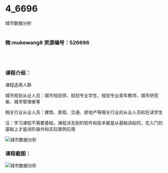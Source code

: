 # 4_6696
城市数据分析
<br/></br>
<h3>微:mukewang8 资源编号：526696</h3>
<br/></br>
<h3>课程介绍：</h3>
<p>课程适用人群</p>
<p>城市规划从业人员：城市规划师、规划专业学生、规划专业青年教师、城市研究者、城市管理者等</p>
<p>相关行业从业人员：建筑、景观、交通、房地产等相关行业的从业人员和在读学生</p>
<p>注：学习课程不需要基础，课程涉及到的软件和技术都是从基础讲起的，在入门的基础上才是进阶操作和实际案例应用</p>
<p><img src="https://www.ko996.com/wp-content/uploads/img/2019/08/356-28-150x150.jpg" alt="城市数据分析"></p>
<h3>课程截图：</h3>
<p><img src="https://www.ko996.com/wp-content/uploads/img/2019/08/2-127.png" alt="城市数据分析"></p>
<p>&nbsp;</p>
